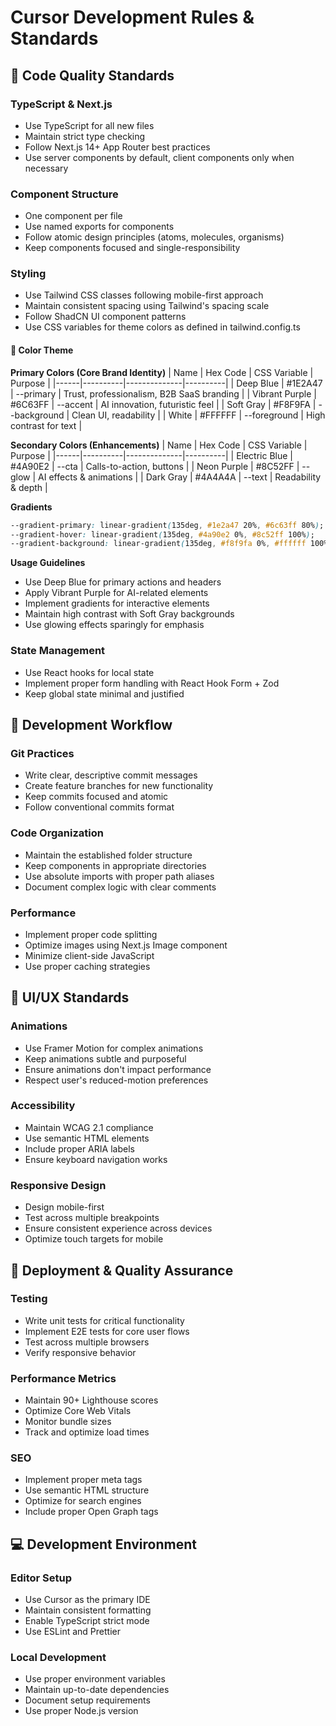# Cursor Development Rules & Standards

## 🎯 Code Quality Standards

### TypeScript & Next.js

- Use TypeScript for all new files
- Maintain strict type checking
- Follow Next.js 14+ App Router best practices
- Use server components by default, client components only when necessary

### Component Structure

- One component per file
- Use named exports for components
- Follow atomic design principles (atoms, molecules, organisms)
- Keep components focused and single-responsibility

### Styling

- Use Tailwind CSS classes following mobile-first approach
- Maintain consistent spacing using Tailwind's spacing scale
- Follow ShadCN UI component patterns
- Use CSS variables for theme colors as defined in tailwind.config.ts

#### 🎨 Color Theme

**Primary Colors (Core Brand Identity)**
| Name | Hex Code | CSS Variable | Purpose |
|------|----------|--------------|----------|
| Deep Blue | #1E2A47 | --primary | Trust, professionalism, B2B SaaS branding |
| Vibrant Purple | #6C63FF | --accent | AI innovation, futuristic feel |
| Soft Gray | #F8F9FA | --background | Clean UI, readability |
| White | #FFFFFF | --foreground | High contrast for text |

**Secondary Colors (Enhancements)**
| Name | Hex Code | CSS Variable | Purpose |
|------|----------|--------------|----------|
| Electric Blue | #4A90E2 | --cta | Calls-to-action, buttons |
| Neon Purple | #8C52FF | --glow | AI effects & animations |
| Dark Gray | #4A4A4A | --text | Readability & depth |

**Gradients**

```css
--gradient-primary: linear-gradient(135deg, #1e2a47 20%, #6c63ff 80%);
--gradient-hover: linear-gradient(135deg, #4a90e2 0%, #8c52ff 100%);
--gradient-background: linear-gradient(135deg, #f8f9fa 0%, #ffffff 100%);
```

**Usage Guidelines**

- Use Deep Blue for primary actions and headers
- Apply Vibrant Purple for AI-related elements
- Implement gradients for interactive elements
- Maintain high contrast with Soft Gray backgrounds
- Use glowing effects sparingly for emphasis

### State Management

- Use React hooks for local state
- Implement proper form handling with React Hook Form + Zod
- Keep global state minimal and justified

## 🔧 Development Workflow

### Git Practices

- Write clear, descriptive commit messages
- Create feature branches for new functionality
- Keep commits focused and atomic
- Follow conventional commits format

### Code Organization

- Maintain the established folder structure
- Keep components in appropriate directories
- Use absolute imports with proper path aliases
- Document complex logic with clear comments

### Performance

- Implement proper code splitting
- Optimize images using Next.js Image component
- Minimize client-side JavaScript
- Use proper caching strategies

## 🎨 UI/UX Standards

### Animations

- Use Framer Motion for complex animations
- Keep animations subtle and purposeful
- Ensure animations don't impact performance
- Respect user's reduced-motion preferences

### Accessibility

- Maintain WCAG 2.1 compliance
- Use semantic HTML elements
- Include proper ARIA labels
- Ensure keyboard navigation works

### Responsive Design

- Design mobile-first
- Test across multiple breakpoints
- Ensure consistent experience across devices
- Optimize touch targets for mobile

## 🚀 Deployment & Quality Assurance

### Testing

- Write unit tests for critical functionality
- Implement E2E tests for core user flows
- Test across multiple browsers
- Verify responsive behavior

### Performance Metrics

- Maintain 90+ Lighthouse scores
- Optimize Core Web Vitals
- Monitor bundle sizes
- Track and optimize load times

### SEO

- Implement proper meta tags
- Use semantic HTML structure
- Optimize for search engines
- Include proper Open Graph tags

## 💻 Development Environment

### Editor Setup

- Use Cursor as the primary IDE
- Maintain consistent formatting
- Enable TypeScript strict mode
- Use ESLint and Prettier

### Local Development

- Use proper environment variables
- Maintain up-to-date dependencies
- Document setup requirements
- Use proper Node.js version
